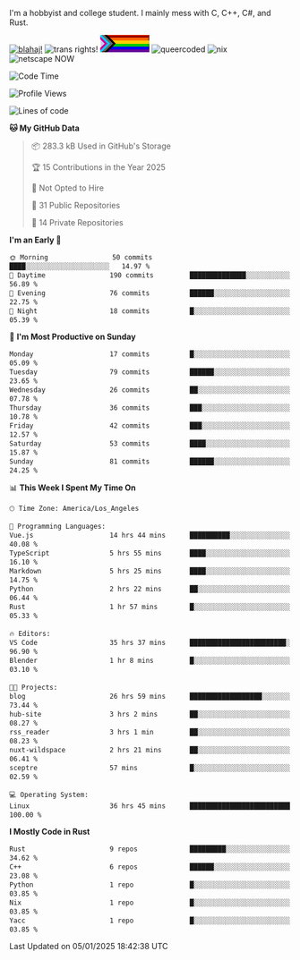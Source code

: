 I'm a hobbyist and college student. I mainly mess with C, C++, C#, and Rust.

[![blahaj!](https://isabelroses.com/static/badges/badges/love_blahaj.gif)](https://www.ikea.com/us/en/p/blahaj-soft-toy-shark-90373590/)
![trans rights!](https://isabelroses.com/static/badges/badges/transnow.png)
![progress pride](https://raw.githubusercontent.com/TheFelidae/88x31/refs/heads/main/images/pride/badge_progress.png?raw=true)
![queercoded](https://isabelroses.com/static/badges/badges/queercoded.webp)
![nix](https://isabelroses.com/static/badges/badges/nix.gif)
![netscape NOW](https://cyber.dabamos.de/88x31/netscapenow30.gif)

<!--START_SECTION:waka-->
![Code Time](http://img.shields.io/badge/Code%20Time-68%20hrs%2016%20mins-blue)

![Profile Views](http://img.shields.io/badge/Profile%20Views-0-blue)

![Lines of code](https://img.shields.io/badge/From%20Hello%20World%20I%27ve%20Written-425.5%20thousand%20lines%20of%20code-blue)

**🐱 My GitHub Data** 

> 📦 283.3 kB Used in GitHub's Storage 
 > 
> 🏆 15 Contributions in the Year 2025
 > 
> 🚫 Not Opted to Hire
 > 
> 📜 31 Public Repositories 
 > 
> 🔑 14 Private Repositories 
 > 
**I'm an Early 🐤** 

```text
🌞 Morning                50 commits          ████░░░░░░░░░░░░░░░░░░░░░   14.97 % 
🌆 Daytime                190 commits         ██████████████░░░░░░░░░░░   56.89 % 
🌃 Evening                76 commits          ██████░░░░░░░░░░░░░░░░░░░   22.75 % 
🌙 Night                  18 commits          █░░░░░░░░░░░░░░░░░░░░░░░░   05.39 % 
```
📅 **I'm Most Productive on Sunday** 

```text
Monday                   17 commits          █░░░░░░░░░░░░░░░░░░░░░░░░   05.09 % 
Tuesday                  79 commits          ██████░░░░░░░░░░░░░░░░░░░   23.65 % 
Wednesday                26 commits          ██░░░░░░░░░░░░░░░░░░░░░░░   07.78 % 
Thursday                 36 commits          ███░░░░░░░░░░░░░░░░░░░░░░   10.78 % 
Friday                   42 commits          ███░░░░░░░░░░░░░░░░░░░░░░   12.57 % 
Saturday                 53 commits          ████░░░░░░░░░░░░░░░░░░░░░   15.87 % 
Sunday                   81 commits          ██████░░░░░░░░░░░░░░░░░░░   24.25 % 
```


📊 **This Week I Spent My Time On** 

```text
🕑︎ Time Zone: America/Los_Angeles

💬 Programming Languages: 
Vue.js                   14 hrs 44 mins      ██████████░░░░░░░░░░░░░░░   40.08 % 
TypeScript               5 hrs 55 mins       ████░░░░░░░░░░░░░░░░░░░░░   16.10 % 
Markdown                 5 hrs 25 mins       ████░░░░░░░░░░░░░░░░░░░░░   14.75 % 
Python                   2 hrs 22 mins       ██░░░░░░░░░░░░░░░░░░░░░░░   06.44 % 
Rust                     1 hr 57 mins        █░░░░░░░░░░░░░░░░░░░░░░░░   05.33 % 

🔥 Editors: 
VS Code                  35 hrs 37 mins      ████████████████████████░   96.90 % 
Blender                  1 hr 8 mins         █░░░░░░░░░░░░░░░░░░░░░░░░   03.10 % 

🐱‍💻 Projects: 
blog                     26 hrs 59 mins      ██████████████████░░░░░░░   73.44 % 
hub-site                 3 hrs 2 mins        ██░░░░░░░░░░░░░░░░░░░░░░░   08.27 % 
rss_reader               3 hrs 1 min         ██░░░░░░░░░░░░░░░░░░░░░░░   08.23 % 
nuxt-wildspace           2 hrs 21 mins       ██░░░░░░░░░░░░░░░░░░░░░░░   06.41 % 
sceptre                  57 mins             █░░░░░░░░░░░░░░░░░░░░░░░░   02.59 % 

💻 Operating System: 
Linux                    36 hrs 45 mins      █████████████████████████   100.00 % 
```

**I Mostly Code in Rust** 

```text
Rust                     9 repos             █████████░░░░░░░░░░░░░░░░   34.62 % 
C++                      6 repos             ██████░░░░░░░░░░░░░░░░░░░   23.08 % 
Python                   1 repo              █░░░░░░░░░░░░░░░░░░░░░░░░   03.85 % 
Nix                      1 repo              █░░░░░░░░░░░░░░░░░░░░░░░░   03.85 % 
Yacc                     1 repo              █░░░░░░░░░░░░░░░░░░░░░░░░   03.85 % 
```




 Last Updated on 05/01/2025 18:42:38 UTC
<!--END_SECTION:waka-->
